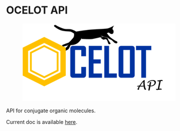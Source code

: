 # OCELOT API
<p align="center"> <img src="./docs/_images/api_small.png"></p>


API for conjugate organic molecules.

Current doc is available [here](https://caer200.github.io/ocelot_api/).

